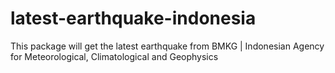 # latest-earthquake-indonesia
This package will get the latest earthquake from BMKG | Indonesian Agency for Meteorological, Climatological and Geophysics 
